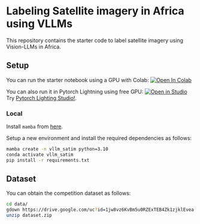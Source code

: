 # Labeling Satellite imagery in Africa using VLLMs

This repository contains the starter code to label satellite imagery using Vision-LLMs in Africa.

## Setup

You can run the starter notebook using a GPU with Colab: [![Open In Colab](https://colab.research.google.com/assets/colab-badge.svg)](https://colab.research.google.com/github/Akramz/vllm-satim-labeling/blob/main/notebooks/starter_colab.ipynb)

You can also run it in Pytorch Lightning using free GPU: <a target="_blank" href="https://lightning.ai/new?repo_url=https%3A%2F%2Fgithub.com%2FAkramz%2Fvllm-satim-labeling%2Fblob%2Fmain%2Fnotebooks%2Fstarter_colab.ipynb">
  <img src="https://pl-bolts-doc-images.s3.us-east-2.amazonaws.com/app-2/studio-badge.svg" alt="Open in Studio" />
</a>
 Try [Pytorch Lighting Studio!](https://lightning.ai/sign-up).

### Local

Install `mamba` from [here](https://github.com/conda-forge/miniforge).

Setup a new environment and install the required dependencies as follows:

```bash
mamba create -n vllm_satim python=3.10
conda activate vllm_satim
pip install -r requirements.txt
```

## Dataset

You can obtain the competition dataset as follows:

```bash
cd data/
gdown https://drive.google.com/uc?id=1jw8vz6KvBm5u0RZExTEB4Zk1zjklEvea
unzip dataset.zip
```
